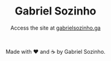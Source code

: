 <div align="center"><h1>Gabriel Sozinho</h1>


Access the site at [gabrielsozinho.ga](https://gabrielsozinho.ga)

<br>

Made with ❤ and ☕ by Gabriel Sozinho.</div>